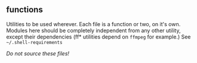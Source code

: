 ## functions
Utilities to be used wherever. 
Each file is a function or two, on it's own.
Modules here should be completely independent from any other utility,
except their dependencies (ff* utilities depend on `ffmpeg` for example.)
See `~/.shell-requirements`

*Do not source these files!*
